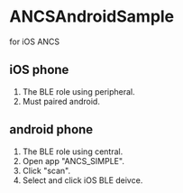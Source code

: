 # ANCSAndroidSample
for iOS ANCS

## iOS phone
1. The BLE role using peripheral.
2. Must paired android.

## android phone
1. The BLE role using central.
2. Open app "ANCS_SIMPLE".
3. Click "scan".
4. Select and click iOS BLE deivce.
